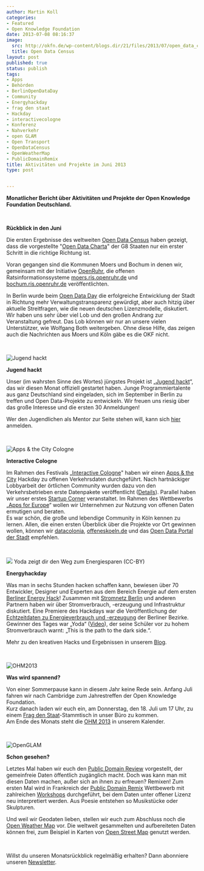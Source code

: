 ```yaml
---
author: Martin Koll
categories:
- Featured
- Open Knowledge Foundation
date: 2013-07-08 08:16:37
image:
  src: http://okfn.de/wp-content/blogs.dir/21/files/2013/07/open_data_census.jpg
  title: Open Data Census
layout: post
published: true
status: publish
tags:
- Apps
- Behörden
- BerlinOpenDataDay
- Community
- Energyhackday
- frag den staat
- Hackday
- interactivecologne
- Konferenz
- Nahverkehr
- open GLAM
- Open Transport
- OpenDataCensus
- OpenWeatherMap
- PublicDomainRemix
title: Aktivitäten und Projekte im Juni 2013
type: post


---
```


**Monatlicher Bericht über Aktivitäten und Projekte der Open Knowledge Foundation Deutschland.** 

 

**Rückblick in den Juni**

Die ersten Ergebnisse des weltweiten [Open Data Census](http://census.okfn.org/) haben gezeigt, dass die vorgestellte "[Open Data Charta](http://okfn.de/2013/06/open-is-the-new-normal-g8-mitglieder-zeichnen-open-data-charter)" der G8 Staaten nur ein erster Schritt in die richtige Richtung ist.

Voran gegangen sind die Kommunen Moers und Bochum in denen wir, gemeinsam mit der Initiative [OpenRuhr](http://openruhr.de/), die offenen Ratsinformationssysteme [moers.ris.openruhr.de](http://moers.ris.openruhr.de/) und [bochum.ris.openruhr.de](http://bochum.ris.openruhr.de/) veröffentlichten.

In Berlin wurde beim [Open Data Day](http://berlin.opendataday.de/) die erfolgreiche Entwicklung der Stadt in Richtung mehr Verwaltungstransparenz gewürdigt, aber auch hitzig über aktuelle Streitfragen, wie die neuen deutschen Lizenzmodelle, diskutiert. Wir haben uns sehr über viel Lob und den großen Andrang zur Veranstaltung gefreut. Das Lob können wir nur an unsere vielen Unterstützer, wie Wolfgang Both weitergeben. Ohne diese Hilfe, das zeigen auch die Nachrichten aus Moers und Köln gäbe es die OKF nicht. 

 

![Jugend hackt](http://okfn.de/wp-content/blogs.dir/21/files/2013/07/jugendhackt_fb.jpg)

**Jugend hackt**

Unser (im wahrsten Sinne des Wortes) jüngstes Projekt ist „[Jugend hackt](http://jugendhackt.de/)“, das wir diesen Monat offiziell gestartet haben. Junge Programmiertalente aus ganz Deutschland sind eingeladen, sich im September in Berlin zu treffen und Open Data-Projekte zu entwickeln. Wir freuen uns riesig über das große Interesse und die ersten 30 Anmeldungen!

Wer den Jugendlichen als Mentor zur Seite stehen will, kann sich [hier](https://youngrewiredstate.org/yrs-everywhere/yrs-berlin/apply/de) anmelden. 

 

![Apps & the City Cologne](http://okfn.de/wp-content/blogs.dir/21/files/2013/07/iacologne.jpg)

**Interactive Cologne**

Im Rahmen des Festivals „[Interactive Cologne](http://interactive-cologne.com/)" haben wir einen [Apps & the City](http://cologne.appsandthecity.net/) Hackday zu offenen Verkehrsdaten durchgeführt. Nach hartnäckiger Lobbyarbeit der örtlichen Community wurden dazu von den Verkehrsbetrieben erste Datenpakete veröffentlicht ([Details](http://okfn.de/2013/06/apps-the-city-cologne/)). Parallel haben wir unser erstes [Startup Corner](http://cologne.appsandthecity.net/startup/) veranstaltet. Im Rahmen des Wettbewerbs „[Apps for Europe](http://appsforeurope.eu/)“ wollen wir Unternehmen zur Nutzung von offenen Daten ermutigen und beraten.  
Es war schön, die große und lebendige Community in Köln kennen zu lernen. Allen, die einen ersten Überblick über die Projekte vor Ort gewinnen wollen, können wir [datacolonia](http://www.datacolonia.de/), [offeneskoeln.de](http://offeneskoeln.de/) und das [Open Data Portal der Stadt](http://www.offenedaten-koeln.de/) empfehlen.

 

![](https://farm4.staticflickr.com/3745/9100439330_169c84bd67_z.jpg) Yoda zeigt dir den Weg zum Energiesparen (CC-BY) 

**Energyhackday**

Was man in sechs Stunden hacken schaffen kann, bewiesen über 70 Entwickler, Designer und Experten aus dem Bereich Energie auf dem ersten [Berliner Energy Hack](http://energyhack.de/)! Zusammen mit [Stromnetz Berlin](http://www.stromnetz-berlin.de/de/index.htm) und anderen Partnern haben wir über Stromverbrauch, -erzeugung und Infrastruktur diskutiert. Eine Premiere des Hackdays war die Veröffentlichung der [Echtzeitdaten zu Energieverbrauch und -erzeugung](http://www.netzdaten-berlin.de/web/guest/suchen/-/details/web-service-last-und-erzeugung-berlin) der Berliner Bezirke. Gewinner des Tages war „Yoda“ ([Video](http://vimeo.com/68650398?t=0m52s)), der seine Schüler vor zu hohem Stromverbrauch warnt: „This is the path to the dark side.“.

Mehr zu den kreativen Hacks und Ergebnissen in unserem [Blog](http://okfn.de/2013/06/review-energy-hack-kreative-hacks-fur-die-energie-der-zukunft/).

 

![OHM2013](http://okfn.de/wp-content/blogs.dir/21/files/2013/07/OHM.jpg)

**Was wird spannend?**

Von einer Sommerpause kann in diesem Jahr keine Rede sein. Anfang Juli fahren wir nach Cambridge zum Jahrestreffen der Open Knowledge Foundation.  
Kurz danach laden wir euch ein, am Donnerstag, den 18. Juli um 17 Uhr, zu einem [Frag den Staat](https://fragdenstaat.de/)-Stammtisch in unser Büro zu kommen.  
Am Ende des Monats steht die [OHM 2013](https://ohm2013.org/site/) in unserem Kalender.

 

![OpenGLAM](http://okfn.de/wp-content/blogs.dir/21/files/2013/07/remix.jpeg)

**Schon gesehen?**

Letztes Mal haben wir euch den [Public Domain Review](http://publicdomainreview.org/) vorgestellt, der gemeinfreie Daten öffentlich zugänglich macht. Doch was kann man mit diesen Daten machen, außer sich an ihnen zu erfreuen? Remixen! Zum ersten Mal wird in Frankreich der [Public Domain Remix](http://publicdomainremix.org/) Wettbewerb mit zahlreichen [Workshops](http://openglam.org/2013/05/16/launch-of-the-public-domain-remix-contest-in-france/) durchgeführt, bei dem Daten unter offener Lizenz neu interpretiert werden. Aus Poesie entstehen so Musikstücke oder Skulpturen.

Und weil wir Geodaten lieben, stellen wir euch zum Abschluss noch die [Open Weather Map](http://openweathermap.org/) vor. Die weltweit gesammelten und aufbereiteten Daten können frei, zum Beispiel in Karten von [Open Street Map](http://openstreetmap.de/) genutzt werden.

 

Willst du unseren Monatsrückblick regelmäßig erhalten? Dann abonniere unseren [Newsletter](http://okfn.us5.list-manage.com/subscribe?u=929f1e07936386d34833e20d1&id=4ed2decd59).

 